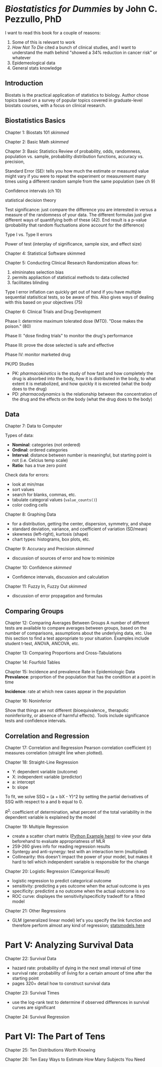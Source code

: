 # *Biostatistics for Dummies* by John C. Pezzullo, PhD

I want to read this book for a couple of reasons:
1. Some of this is relevant to work
2. *How Not To Die* cited a bunch of clinical studies, and I want to understand the math behind "showed a 34% reduction in cancer risk" or whatever
3. Epidemeological data
4. General stats knowledge

## Introduction
Biostats is the practical application of statistics to biology. Author chose topics based on a survey of popular topics covered in graduate-level biostats courses, with a focus on clinical research. 


## Biostatistics Basics
Chapter 1: Biostats 101
*skimmed*

Chapter 2: Basic Math
*skimmed*

Chapter 3: Basic Statistics
Review of probability, odds, randomness, population vs. sample, probability distribution functions, accuracy vs. precision, 

Standard Error (SE): tells you how much the estimate or measured value might vary if you were to repeat the experiment or measurement many times using a different random sample from the same population (see ch 9)

Confidence intervals (ch 10)

statistical decision theory

Test significance: just compare the difference you are interested in versus a measure of the randomness of your data. The different formulas just give different ways of quantifying both of these (42). End result is a p-value (probability that random fluctuations alone account for the difference)

Type I vs. Type II errors

Power of test (interplay of significance, sample size, and effect size)



Chapter 4: Statistical Software
skimmed

Chapter 5: Conducting Clinical Research
Randomization allows for:
1. elmininates selection bias
2. permits appliaction of statistical methods to data collected
3. facilitates blinding

Type I error inflation can quickly get out of hand if you have multiple sequential statisitical tests, so be aware of this. Also gives ways of dealing with this based on your objectives (75)

Chapter 6: Clinical Trials and Drug Development

Phase I: determine maximum tolerated dose (MTD). "Dose makes the poison." (80)

Phase II: "dose finding trials" to monitor the drug's performance

Phase III: prove the dose selected is safe and effective

Phase IV: monitor marketed drug

PK/PD Studies
- PK: *pharmacokinetics* is the study of how fast and how completely the drug is absorbed into the body, how it is distributed in the body, to what extent it is metabolized, and how quickly it is excreted (what the body does to the drug)
- PD: *pharmacodynamics* is the relationship between the concentration of the drug and the effects on the body (what the drug does to the body)

## Data
Chapter 7: Data to Computer

Types of data:
- **Nominal**: categories (not ordered)
- **Ordinal**: ordered categories
- **Interval**: distance between number is meaningful, but starting point is not (i.e. Celcius temp scale)
- **Ratio**: has a true zero point

Check data for errors:
- look at min/max
- sort values
- search for blanks, commas, etc.
- tabulate categoral values (`value_counts()`)
- color coding cells

Chapter 8: Graphing Data
- for a distribution, getting the center, dispersion, symmetry, and shape
- standard deviation, variance, and coefficient of variation (SD/mean)
- skewness (left-right), kurtosis (shape)
- chart types: histograms, box plots, etc.

Chapter 9: Accuracy and Precision
*skimmed*
- discussion of sources of error and how to minimize

Chapter 10: Confidence
*skimmed*
- Confidence intervals, discussion and calculation

Chapter 11: Fuzzy In, Fuzzy Out
*skimmed*
- discussion of error propagation and formulas 

## Comparing Groups
Chapter 12: Comparing Averages Between Groups
A number of different tests are available to compare averages between groups, based on the number of comparisons, assumptions about the underlying data, etc. Use this section to find a test appropriate to your situation. Examples include student t-test, ANOVA, ANCOVA, etc. 

Chapter 13: Comparing Proportions and Cross-Tabulations

Chapter 14: Fourfold Tables

Chapter 15: Incidence and prevalence Rate in Epidemiologic Data
**Prevalance**: proportion of the population that has the condition at a point in time

**Incidence**: rate at which new cases appear in the population

Chapter 16: Noninferior

Show that things are not different (bioequivalence,, theraputic noninferiority, or absence of harmful effects). Tools include significance tests and confidence intervals.

## Correlation and Regression
Chapter 17: Correlation and Regression
Pearson correlation coefficient (r) measures correlation (straight line when plotted). 

Chapter 18: Straight-Line Regression
- Y: dependent variable (outcome)
- X: independent variable (predictor)
- a: intercept
- b: slope

To fit, we solve SSQ = (a + bX - Y)^2 by setting the partial derivatives of SSQ with respect to a and b equal to 0.

$R^2$: coefficient of determination, what percent of the total variability in the dependent variable is explained by the model

Chapter 19: Multiple Regression
- create a scatter chart matrix ([Python Example here](https://seaborn.pydata.org/generated/seaborn.pairplot.html)) to view your data beforehand to evaluate appropriatness of MLR
- 259-260 gives info for reading regression results
- Syntergy and anti-synergy: test with an interaction term (multiplied)
- Collinearity: this doesn't impact the power of your model, but makes it hard to tell which independent variable is responsible for the change

Chapter 20: Logistic Regression (Categorical Result)
- logistic regression to predict categorical outcome
- sensitivity: predicting a yes outcome when the actual outcome is yes
- specificity: predictint a no outcome when the actual outcome is no
- ROC curve: displayes the sensitivity/specificity tradeoff for a fitted model

Chapter 21: Other Regressions
- GLM (generalized linear model) let's you specify the link function and therefore perform almost any kind of regression; [statsmodels here](http://www.statsmodels.org/dev/glm.html)

# Part V: Analyzing Survival Data
Chapter 22: Survival Data
- hazard rate: probability of dying in the next small interval of time
- survival rate: probability of living for a certain amount of time after the starting point
- pages 320+ detail how to construct survival data

Chapter 23: Survival Times
- use the log-rank test to determine if observed differences in survival curves are significant

Chapter 24: Survival Regression


# Part VI: The Part of Tens
Chapter 25: Ten Distributions Worth Knowing

Chapter 26: Ten Easy Ways to Estimate How Many Subjects You Need

